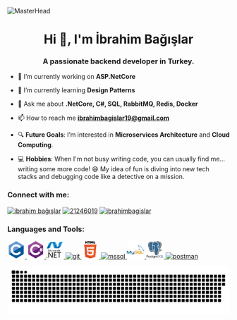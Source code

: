  ![MasterHead](https://i.hizliresim.com/tgarz2b.png)
<h1 align="center">Hi 👋, I'm İbrahim Bağışlar</h1>
<h3 align="center">A passionate backend developer in Turkey.</h3>

- 🔭 I’m currently working on **ASP.NetCore**

- 🌱 I’m currently learning **Design Patterns**

- 💬 Ask me about **.NetCore, C#, SQL, RabbitMQ, Redis, Docker**

- 📫 How to reach me **ibrahimbagislar19@gmail.com**

- 🔍 **Future Goals**: I’m interested in **Microservices Architecture** and **Cloud Computing**.

- 💻 **Hobbies**: When I'm not busy writing code, you can usually find me... writing some more code! 😄 My idea of fun is diving into new tech stacks and debugging code like a detective on a mission.

<h3 align="left">Connect with me:</h3>
<p align="left">
<a href="https://linkedin.com/in/ibrahim-bağışlar-951648280/" target="blank"><img align="center" src="https://raw.githubusercontent.com/rahuldkjain/github-profile-readme-generator/master/src/images/icons/Social/linked-in-alt.svg" alt="ibrahim bağışlar" height="30" width="40" /></a>
<a href="https://stackoverflow.com/users/21246019" target="blank"><img align="center" src="https://raw.githubusercontent.com/rahuldkjain/github-profile-readme-generator/master/src/images/icons/Social/stack-overflow.svg" alt="21246019" height="30" width="40" /></a>
<a href="https://instagram.com/ibrahimbagislar" target="blank"><img align="center" src="https://raw.githubusercontent.com/rahuldkjain/github-profile-readme-generator/master/src/images/icons/Social/instagram.svg" alt="ibrahimbagislar" height="30" width="40" /></a>
</p>

<h3 align="left">Languages and Tools:</h3>
<p align="left"> </a> <a href="https://www.cprogramming.com/" target="_blank" rel="noreferrer"> <img src="https://raw.githubusercontent.com/devicons/devicon/master/icons/c/c-original.svg" alt="c" width="40" height="40"/> </a> <a href="https://www.w3schools.com/cs/" target="_blank" rel="noreferrer"> <img src="https://raw.githubusercontent.com/devicons/devicon/master/icons/csharp/csharp-original.svg" alt="csharp" width="40" height="40"/> </a> <a href="https://dotnet.microsoft.com/" target="_blank" rel="noreferrer"> <img src="https://raw.githubusercontent.com/devicons/devicon/master/icons/dot-net/dot-net-original-wordmark.svg" alt="dotnet" width="40" height="40"/> </a> <a href="https://git-scm.com/" target="_blank" rel="noreferrer"> <img src="https://www.vectorlogo.zone/logos/git-scm/git-scm-icon.svg" alt="git" width="40" height="40"/> </a> <a href="https://www.w3.org/html/" target="_blank" rel="noreferrer"> <img src="https://raw.githubusercontent.com/devicons/devicon/master/icons/html5/html5-original-wordmark.svg" alt="html5" width="40" height="40"/> </a>  <a href="https://www.microsoft.com/en-us/sql-server" target="_blank" rel="noreferrer"> <img src="https://www.svgrepo.com/show/303229/microsoft-sql-server-logo.svg" alt="mssql" width="40" height="40"/> </a> <a href="https://www.mysql.com/" target="_blank" rel="noreferrer"> <img src="https://raw.githubusercontent.com/devicons/devicon/master/icons/mysql/mysql-original-wordmark.svg" alt="mysql" width="40" height="40"/> </a> <a href="https://www.postgresql.org" target="_blank" rel="noreferrer"> <img src="https://raw.githubusercontent.com/devicons/devicon/master/icons/postgresql/postgresql-original-wordmark.svg" alt="postgresql" width="40" height="40"/> </a> <a href="https://postman.com" target="_blank" rel="noreferrer"> <img src="https://www.vectorlogo.zone/logos/getpostman/getpostman-icon.svg" alt="postman" width="40" height="40"/> </a> </p>



<picture>
  <source media="(prefers-color-scheme: dark)" srcset="https://raw.githubusercontent.com/ibrahimbagislar/ibrahimbagislar/output/github-contribution-grid-snake-dark.svg">
  <source media="(prefers-color-scheme: light)" srcset="https://raw.githubusercontent.com/ibrahimbagislar/ibrahimbagislar/output/github-contribution-grid-snake.svg">
  <img alt="github contribution grid snake animation" src="https://raw.githubusercontent.com/ibrahimbagislar/ibrahimbagislar/output/github-contribution-grid-snake.svg">
</picture>
